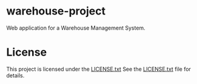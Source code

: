 # warehouse-project
Web application for a Warehouse Management System.

# License
This project is licensed under the [LICENSE.txt](LICENSE.txt)
See the [LICENSE.txt](LICENSE.txt) file for details.
